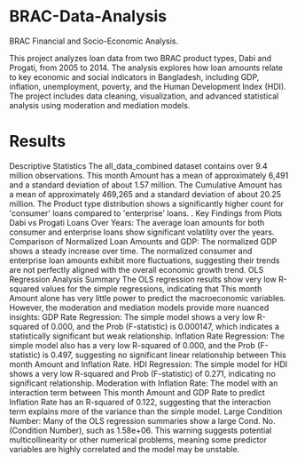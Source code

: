 # BRAC-Data-Analysis
BRAC Financial and Socio-Economic Analysis.

This project analyzes loan data from two BRAC product types, Dabi and Progati, from 2005 to 2014. The analysis explores how loan amounts relate to key economic and social indicators in Bangladesh, including GDP, inflation, unemployment, poverty, and the Human Development Index (HDI). The project includes data cleaning, visualization, and advanced statistical analysis using moderation and mediation models.

# Results
Descriptive Statistics
The all_data_combined dataset contains over 9.4 million observations.
This month Amount has a mean of approximately 6,491 and a standard deviation of about 1.57 million. The 
Cumulative Amount has a mean of approximately 469,265 and a standard deviation of about 20.25 million.
The Product type distribution shows a significantly higher count for 'consumer' loans compared to 'enterprise' loans. .
Key Findings from Plots
Dabi vs Progati Loans Over Years: The average loan amounts for both consumer and enterprise loans show significant volatility over the years.
Comparison of Normalized Loan Amounts and GDP: The normalized GDP shows a steady increase over time. The normalized consumer and enterprise loan amounts exhibit more fluctuations, suggesting their trends are not perfectly aligned with the overall economic growth trend.
OLS Regression Analysis Summary
The OLS regression results show very low R-squared values for the simple regressions, indicating that 
This month Amount alone has very little power to predict the macroeconomic variables. However, the moderation and mediation models provide more nuanced insights:
GDP Rate Regression: The simple model shows a very low R-squared of 0.000, and the Prob (F-statistic) is 0.000147, which indicates a statistically significant but weak relationship.
Inflation Rate Regression: The simple model also has a very low R-squared of 0.000, and the Prob (F-statistic) is 0.497, suggesting no significant linear relationship between This month Amount and Inflation Rate.
HDI Regression: The simple model for HDI shows a very low R-squared and Prob (F-statistic) of 0.271, indicating no significant relationship.
Moderation with Inflation Rate: The model with an interaction term between This month Amount and GDP Rate to predict Inflation Rate has an R-squared of 0.122, suggesting that the interaction term explains more of the variance than the simple model.
Large Condition Number: Many of the OLS regression summaries show a large Cond. No. (Condition Number), such as 1.58e+06. This warning suggests potential multicollinearity or other numerical problems, meaning some predictor variables are highly correlated and the model may be unstable.
